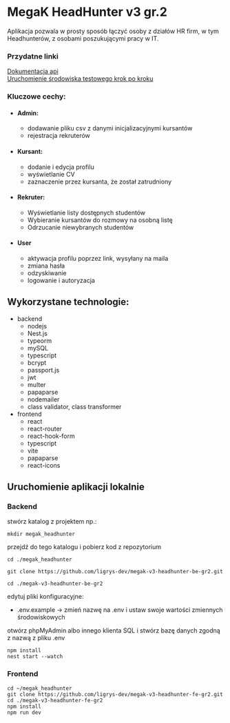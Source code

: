 # MegaK HeadHunter v3 gr.2

Aplikacja pozwala w prosty sposób łączyć osoby z działów HR firm, w tym Headhunterów, z osobami poszukującymi pracy w IT.

### Przydatne linki

[Dokumentacja api](https://github.com/ligrys-dev/megak-v3-headhunter-be-gr2/blob/develop/api-documentation.md) <br/>
[Uruchomienie środowiska testowego krok po kroku](https://github.com/ligrys-dev/megak-v3-headhunter-be-gr2/blob/develop/run-test-documentation.md)

### Kluczowe cechy:

- #### Admin:
  - dodawanie pliku csv z danymi inicjalizacyjnymi kursantów
  - rejestracja rekruterów
- #### Kursant:
  - dodanie i edycja profilu
  - wyświetlanie CV
  - zaznaczenie przez kursanta, że został zatrudniony
- #### Rekruter:
  - Wyświetlanie listy dostępnych studentów
  - Wybieranie kursantów do rozmowy na osobną listę
  - Odrzucanie niewybranych studentów
- #### User
  - aktywacja profilu poprzez link, wysyłany na maila
  - zmiana hasła
  - odzyskiwanie
  - logowanie i autoryzacja

## Wykorzystane technologie:

- backend
  - nodejs
  - Nest.js
  - typeorm
  - mySQL
  - typescript
  - bcrypt
  - passport.js
  - jwt
  - multer
  - papaparse
  - nodemailer
  - class validator, class transformer
- frontend
  - react
  - react-router
  - react-hook-form
  - typescript
  - vite
  - papaparse
  - react-icons

## Uruchomienie aplikacji lokalnie

### Backend

stwórz katalog z projektem np.:

```
mkdir megak_headhunter
```

przejdź do tego katalogu i pobierz kod z repozytorium

```
cd ./megak_headhunter
```

```
git clone https://github.com/ligrys-dev/megak-v3-headhunter-be-gr2.git
```

```
cd ./megak-v3-headhunter-be-gr2
```

edytuj pliki konfiguracyjne:

- .env.example -> zmień nazwę na .env i ustaw swoje wartości zmiennych środowiskowych

otwórz phpMyAdmin albo innego klienta SQL i stwórz bazę danych zgodną z nazwą z pliku .env

```
npm install
nest start --watch
```

### Frontend

```
cd ~/megak_headhunter
git clone https://github.com/ligrys-dev/megak-v3-headhunter-fe-gr2.git
cd ./megak-v3-headhunter-fe-gr2
npm install
npm run dev
```

###
